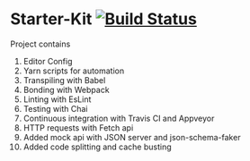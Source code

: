 # Starter-Kit  [![Build Status](https://travis-ci.org/Confidence-Okoghenun/Starter-Kit.svg?branch=master)](https://travis-ci.org/Confidence-Okoghenun/Starter-Kit)

Project contains

1. Editor Config
2. Yarn scripts for automation
3. Transpiling with Babel
4. Bonding with Webpack
5. Linting with EsLint
6. Testing with Chai
7. Continuous integration with Travis CI and Appveyor
8. HTTP requests with Fetch api
9. Added mock api with JSON server and json-schema-faker
10. Added code splitting and cache busting